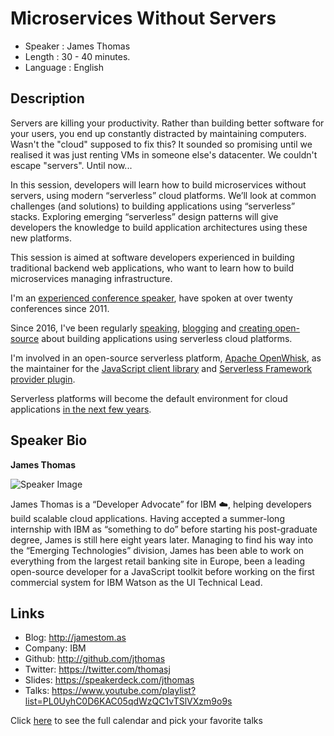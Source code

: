 Microservices Without Servers
========================

* Speaker   : James Thomas
* Length    : 30 - 40 minutes.
* Language  : English

Description
-----------

Servers are killing your productivity. Rather than building better software for your users, you end up constantly distracted by maintaining computers. Wasn't the "cloud" supposed to fix this? It sounded so promising until we realised it was just renting VMs in someone else's datacenter. We couldn't escape "servers". Until now...

In this session, developers will learn how to build microservices without servers, using modern “serverless” cloud platforms. We’ll look at common challenges (and solutions) to building applications using “serverless” stacks. Exploring emerging “serverless” design patterns will give developers the knowledge to build application architectures using these new platforms.

This session is aimed at software developers experienced in building traditional backend web applications, who want to learn how to build microservices managing infrastructure.

I'm an [experienced conference speaker](http://lanyrd.com/profile/thomasj/past/speaking/), have spoken at over twenty conferences since 2011.

Since 2016, I've been regularly [speaking](regularly), [blogging](http://jamesthom.as/blog/categories/serverless/) and [creating open-source](https://github.com/jthomas) about building applications using serverless cloud platforms.

I'm involved in an open-source serverless platform, [Apache OpenWhisk](http://openwhisk.incubator.apache.org/), as the maintainer for the [JavaScript client library](https://github.com/openwhisk/openwhisk-client-js) and [Serverless Framework provider plugin](https://github.com/serverless/serverless-openwhisk).

Serverless platforms will become the default environment for cloud applications [in the next few years](https://hackernoon.com/why-the-fuss-about-serverless-4370b1596da0).

Speaker Bio
-----------

**James Thomas**

![Speaker Image](https://avatars2.githubusercontent.com/u/2322?v=4&s=460)

James Thomas is a “Developer Advocate” for IBM ☁️, helping developers build scalable cloud applications.
Having accepted a summer-long internship with IBM as “something to do” before starting his post-graduate degree, James is still here eight years later.
Managing to find his way into the “Emerging Technologies” division, James has been able to work on everything from the largest retail banking site in Europe, been a leading open-source developer for a JavaScript toolkit before working on the first commercial system for IBM Watson as the UI Technical Lead.  

Links
-----

* Blog: http://jamestom.as
* Company: IBM
* Github: http://github.com/jthomas
* Twitter: https://twitter.com/thomasj
* Slides: https://speakerdeck.com/jthomas
* Talks: https://www.youtube.com/playlist?list=PL0UyhC0D6KAC05qdWzQC1vTSlVXzm9o9s

Click [here][1] to see the full calendar and pick your favorite talks

[1]: https://pixels.camp/schedule/
